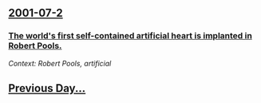 ## [2001-07-2](/news/2001/07/2/index.md)

### [ The world's first self-contained artificial heart is implanted in Robert Pools.](/news/2001/07/2/the-world-s-first-self-contained-artificial-heart-is-implanted-in-robert-pools.md)
_Context: Robert Pools, artificial_

## [Previous Day...](/news/2001/07/1/index.md)


